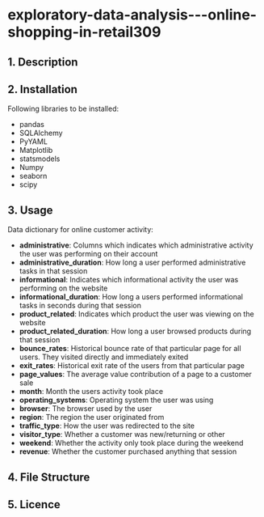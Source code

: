 # exploratory-data-analysis---online-shopping-in-retail309

## 1. Description

## 2. Installation
Following libraries to be installed:
- pandas
- SQLAlchemy
- PyYAML
- Matplotlib
- statsmodels
- Numpy
- seaborn
- scipy

## 3. Usage
Data dictionary for online customer activity:

- **administrative**: Columns which indicates which administrative activity the user was performing on their account
- **administrative_duration**: How long a user performed administrative tasks in that session
- **informational**: Indicates which informational activity the user was performing on the website
- **informational_duration**: How long a users performed informational tasks in seconds during that session
- **product_related**: Indicates which product the user was viewing on the website
- **product_related_duration**: How long a user browsed products during that session 
- **bounce_rates**: Historical bounce rate of that particular page for all users. They visited directly and immediately exited
- **exit_rates**: Historical exit rate of the users from that particular page
- **page_values**: The average value contribution of a page to a customer sale
- **month**: Month the users activity took place
- **operating_systems**: Operating system the user was using
- **browser**: The browser used by the user
- **region**: The region the user originated from
- **traffic_type**: How the user was redirected to the site
- **visitor_type**: Whether a customer was new/returning or other
- **weekend**: Whether the activity only took place during the weekend
- **revenue**: Whether the customer purchased anything that session

## 4. File Structure

## 5. Licence
